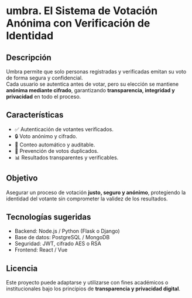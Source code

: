 # umbra. El Sistema de Votación Anónima con Verificación de Identidad

## Descripción
Umbra permite que solo personas registradas y verificadas emitan su voto de forma segura y confidencial.  
Cada usuario se autentica antes de votar, pero su elección se mantiene **anónima mediante cifrado**, garantizando **transparencia, integridad y privacidad** en todo el proceso.

## Características
- ✅ Autenticación de votantes verificados.  
- 🔒 Voto anónimo y cifrado.  
- 🧮 Conteo automático y auditable.  
- 🚫 Prevención de votos duplicados.  
- 📊 Resultados transparentes y verificables.

## Objetivo
Asegurar un proceso de votación **justo, seguro y anónimo**, protegiendo la identidad del votante sin comprometer la validez de los resultados.

## Tecnologías sugeridas
- Backend: Node.js / Python (Flask o Django)  
- Base de datos: PostgreSQL / MongoDB  
- Seguridad: JWT, cifrado AES o RSA  
- Frontend: React / Vue  

## Licencia
Este proyecto puede adaptarse y utilizarse con fines académicos o institucionales bajo los principios de **transparencia y privacidad digital**.
